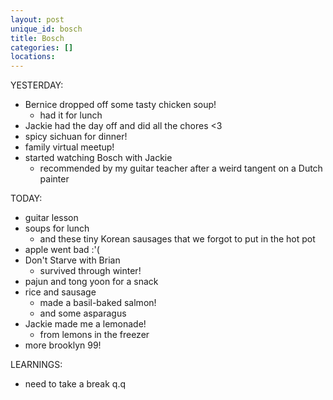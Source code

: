 ```yaml
---
layout: post
unique_id: bosch
title: Bosch
categories: []
locations: 
---
```


YESTERDAY:
* Bernice dropped off some tasty chicken soup!
  * had it for lunch
* Jackie had the day off and did all the chores <3
* spicy sichuan for dinner!
* family virtual meetup!
* started watching Bosch with Jackie
  * recommended by my guitar teacher after a weird tangent on a Dutch painter

TODAY:
* guitar lesson
* soups for lunch
  * and these tiny Korean sausages that we forgot to put in the hot pot
* apple went bad :'(
* Don't Starve with Brian
  * survived through winter!
* pajun and tong yoon for a snack
* rice and sausage
  * made a basil-baked salmon!
  * and some asparagus
* Jackie made me a lemonade!
  * from lemons in the freezer
* more brooklyn 99!

LEARNINGS:
* need to take a break q.q
